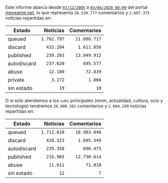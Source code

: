 Este informe abarca desde
[`07/12/2005`](https://www.meneame.net/story/1) a
[`03/04/2020 00:09`](https://www.meneame.net/story/3281993) del portal
[meneame.net](https://www.meneame.net/), lo que representa
`26.530.777` comentarios y
`2.687.375` noticias repartidas en:

| Estado | Noticias         | Comentarios                       |
|--------|-----------------:|----------------------------------:|
| queued  | `1.762.797` | `11.098.717` |
| discard  | `432.284` | `1.611.856` |
| published  | `239.203` | `13.049.912` |
| autodiscard  | `237.620` | `695.577` |
| abuse  | `12.180` | `72.839` |
| private  | `3.272` | `1.866` |
| sin estado  | `19` | `10` |

O si solo atendemos a los `subs` principales (mnm, actualidad, cultura, ocio y tecnología) tendremos
`26.080.501` comentarios y
`2.604.299` noticias repartidas en:

| Estado | Noticias         | Comentarios                       |
|--------|-----------------:|----------------------------------:|
| queued  | `1.712.010` | `10.983.046` |
| discard  | `428.323` | `1.605.349` |
| autodiscard  | `235.358` | `690.475` |
| published  | `216.985` | `12.730.614` |
| abuse  | `11.611` | `71.010` |
| sin estado  | `12` | `7` |
